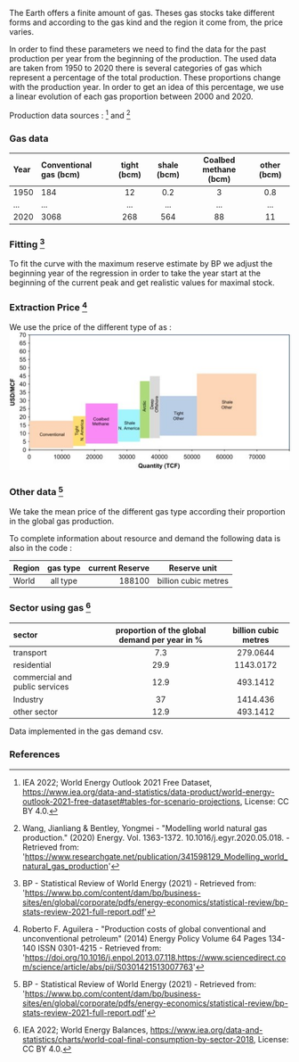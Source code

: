 The Earth offers a finite amount of gas. Theses gas stocks take different forms and according to the gas kind and the region it come from, the price varies.

In order to find these parameters we need to find the data for the past production per year from the beginning of the production.
The used data are taken from 1950 to 2020 there is several categories of gas which represent a percentage of the total production. These proportions change with the production year. In order to get an idea of this percentage, we use a linear evolution of each gas proportion between 2000 and 2020. 

Production data sources : [^1] and [^2]

### Gas data

|Year |Conventional gas (bcm)|tight (bcm)|shale (bcm)|Coalbed methane (bcm)|other (bcm)|
| :------- | :---------- | :-----------: | :---------: | :-----------------: |:-----------------:|
|1950 |184|12|0.2|3|0.8|
|...|...|...|...|...|...|
|2020|3068|268|564|88|11|

### Fitting [^3]

To fit the curve with the maximum reserve estimate by BP we adjust the beginning year of the regression in order to take the year start at the beginning of the current peak and get realistic values for maximal stock.

### Extraction Price [^4]

We use the price of the different type of as :
![](price.jpg)

### Other data [^3]

We take the mean price of the different gas type according their proportion in the global gas production. 

To complete information about resource and demand the following data is also in the code :

|  Region  |gas type  |  current Reserve | Reserve unit |
| :------- | :--------:| ---------: | :-----------------: |
| World  | all type | 188100 | billion cubic metres |

### Sector using gas [^5]

| sector | proportion of the global demand per year in % | billion cubic metres|
| :------- | :--------:| :----------:|
|transport|7.3|279.0644|
|residential|29.9|1143.0172|
|commercial and public services	|12.9|493.1412|
|Industry|37|1414.436|
|other sector|12.9|493.1412|

Data implemented in the gas demand csv.

### References 

[^1]: IEA 2022; World Energy Outlook 2021 Free Dataset, https://www.iea.org/data-and-statistics/data-product/world-energy-outlook-2021-free-dataset#tables-for-scenario-projections, License: CC BY 4.0.
[^2]: Wang, Jianliang & Bentley, Yongmei - "Modelling world natural gas production." (2020) Energy. Vol. 1363-1372. 10.1016/j.egyr.2020.05.018. - Retrieved from: 'https://www.researchgate.net/publication/341598129_Modelling_world_natural_gas_production'
[^3]: BP - Statistical Review of World Energy (2021) - Retrieved from: 'https://www.bp.com/content/dam/bp/business-sites/en/global/corporate/pdfs/energy-economics/statistical-review/bp-stats-review-2021-full-report.pdf'
[^4]: Roberto F. Aguilera - "Production costs of global conventional and unconventional petroleum" (2014) Energy Policy Volume 64 Pages 134-140 ISSN 0301-4215 - Retrieved from: 'https://doi.org/10.1016/j.enpol.2013.07.118.https://www.sciencedirect.com/science/article/abs/pii/S0301421513007763'
[^5]: IEA 2022; World Energy Balances, https://www.iea.org/data-and-statistics/charts/world-coal-final-consumption-by-sector-2018, License: CC BY 4.0.
